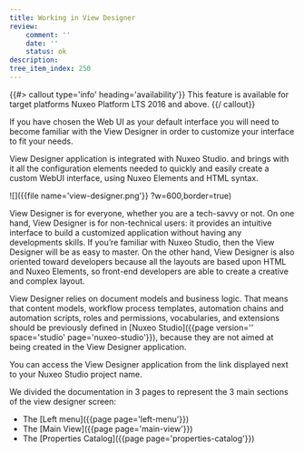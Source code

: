 ```yaml
---
title: Working in View Designer
review:
    comment: ''
    date: ''
    status: ok
description:
tree_item_index: 250
---
```

{{#> callout type='info' heading='availability'}}
This feature is available for target platforms Nuxeo Platform LTS 2016 and above.
{{/ callout}}

If you have chosen the Web UI as your default interface you will need to become familiar with the View Designer in order to customize your interface to fit your needs.

View Designer application is integrated with Nuxeo Studio. and brings with it all the configuration elements needed to quickly and easily create a custom WebUI interface, using Nuxeo Elements and HTML syntax.

![]({{file name='view-designer.png'}} ?w=600,border=true)

View Designer is for everyone, whether you are a tech-savvy or not. On one hand, View Designer is for non-technical users: it provides an intuitive interface to build a customized application without having any developments skills. If you’re familiar with Nuxeo Studio, then the View Designer will be as easy to master. On the other hand, View Designer is also oriented toward developers because all the layouts are based upon HTML and Nuxeo Elements, so front-end developers are able to create a creative and complex layout.

View Designer relies on document models and business logic. That means that content models, workflow process templates, automation chains and automation scripts, roles and permissions, vocabularies, and extensions should be previously defined in [Nuxeo Studio]({{page version='' space='studio' page='nuxeo-studio'}}), because they are not aimed at being created in the View Designer application.

You can access the View Designer application from the link displayed next to your Nuxeo Studio project name.

We divided the documentation in 3 pages to represent the 3 main sections of the view designer screen:
- The [Left menu]({{page page='left-menu'}})
- The [Main View]({{page page='main-view'}})
- The [Properties Catalog]({{page page='properties-catalog'}})


<div class="row" data-equalizer data-equalize-on="medium"><div class="column medium-6">
</div>
<div class="column medium-6">
</div>
</div>
